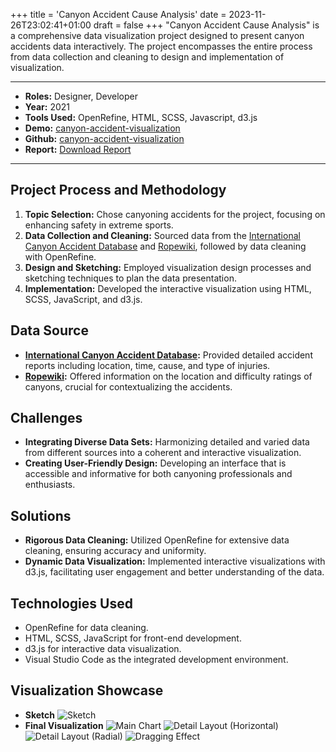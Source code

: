 +++
title = 'Canyon Accident Cause Analysis'
date = 2023-11-26T23:02:41+01:00
draft = false
+++
"Canyon Accident Cause Analysis" is a comprehensive data visualization project designed to present canyon accidents data interactively. The project encompasses the entire process from data collection and cleaning to design and implementation of visualization.

---

- **Roles:** Designer, Developer 
- **Year:** 2021
- **Tools Used:** OpenRefine, HTML, SCSS, Javascript, d3.js
- **Demo:** [canyon-accident-visualization](https://wanhsuanchiang.github.io/canyon-accident-visualization/)
- **Github:** [canyon-accident-visualization](https://github.com/WanHsuanChiang/canyon-accident-visualization)
- **Report:** [Download Report](/docs/canyon_vis_report.pdf) 


---

## Project Process and Methodology
1. **Topic Selection:** Chose canyoning accidents for the project, focusing on enhancing safety in extreme sports.
2. **Data Collection and Cleaning:** Sourced data from the [International Canyon Accident Database](https://canyonaccident.org/) and [Ropewiki](https://ropewiki.com/Main_Page), followed by data cleaning with OpenRefine.
3. **Design and Sketching:** Employed visualization design processes and sketching techniques to plan the data presentation.
4. **Implementation:** Developed the interactive visualization using HTML, SCSS, JavaScript, and d3.js.

## Data Source
- **[International Canyon Accident Database](https://canyonaccident.org/):** Provided detailed accident reports including location, time, cause, and type of injuries.
- **[Ropewiki](https://ropewiki.com/Main_Page):** Offered information on the location and difficulty ratings of canyons, crucial for contextualizing the accidents.

## Challenges
- **Integrating Diverse Data Sets:** Harmonizing detailed and varied data from different sources into a coherent and interactive visualization.
- **Creating User-Friendly Design:** Developing an interface that is accessible and informative for both canyoning professionals and enthusiasts.

## Solutions
- **Rigorous Data Cleaning:** Utilized OpenRefine for extensive data cleaning, ensuring accuracy and uniformity.
- **Dynamic Data Visualization:** Implemented interactive visualizations with d3.js, facilitating user engagement and better understanding of the data.

## Technologies Used
- OpenRefine for data cleaning.
- HTML, SCSS, JavaScript for front-end development.
- d3.js for interactive data visualization.
- Visual Studio Code as the integrated development environment.

## Visualization Showcase
- **Sketch**
    ![Sketch](/imgs/info_vis/sketch.jpg)
- **Final Visualization**
    ![Main Chart](/imgs/info_vis/main-chart.png)
    ![Detail Layout (Horizontal)](/imgs/info_vis/detail-layout-horizontal.png)
    ![Detail Layout (Radial)](/imgs/info_vis/detail-layout-radial.png)
    ![Dragging Effect](/imgs/info_vis/main-dragging.png)